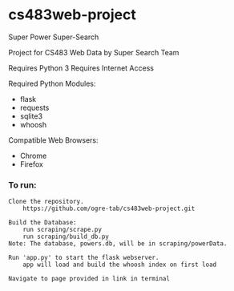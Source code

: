 # cs483web-project
Super Power Super-Search

Project for CS483 Web Data by Super Search Team

Requires Python 3
Requires Internet Access

Required Python Modules:
* flask
* requests
* sqlite3
* whoosh

Compatible Web Browsers:
* Chrome
* Firefox

### To run:
	Clone the repository.
		https://github.com/ogre-tab/cs483web-project.git
	
	Build the Database:
		run scraping/scrape.py
		run scraping/build_db.py
	Note: The database, powers.db, will be in scraping/powerData.
	
	Run 'app.py' to start the flask webserver.
		app will load and build the whoosh index on first load
	
	Navigate to page provided in link in terminal
